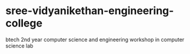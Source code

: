 # sree-vidyanikethan-engineering-college
btech 2nd year
computer science and engineering
workshop in computer science
lab
